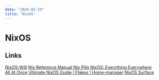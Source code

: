 ```yaml
---
date: "2024-02-29"
title: "NixOS"
---
```

<!-- markdownlint-disable MD025 -->
# NixOS
<!-- markdownlint-enable MD025 -->

## Links

[NixOS-WSl](https://github.com/nix-community/NixOS-WSL)
[Nix Reference Manual](https://nix.dev/manual/nix/2.18/introduction)
[Nix Pills](https://nixos.org/guides/nix-pills/why-you-should-give-it-a-try)
[NixOS: Everything Everywhere All At Once](https://www.youtube.com/watch?v=CwfKlX3rA6E)
[Ultimate NixOS Guide | Flakes | Home-manager](https://www.youtube.com/watch?v=a67Sv4Mbxmc)
[NixOS Surface](https://github.com/iwanders/nixos-surface)
<!-- markdownlint-disable MD034 -->
<!-- markdownlint-enable MD034 -->
